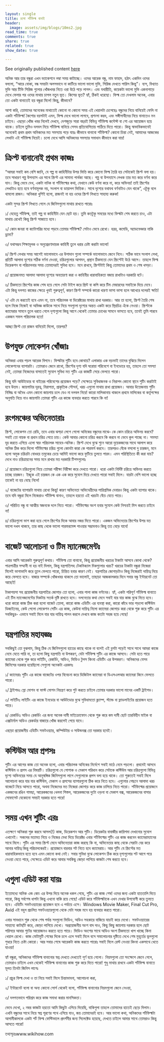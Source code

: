 ```yaml
---

layout: single 
title: চলো শর্টফিল্ম বানাই
header:
  image: assets/img/blogs/10ms2.jpg
read_time: true
comments: true
share: true
related: true
show_date: true

---
```

See originally published content [here](https://www.10minuteschool.com/blog/%e0%a6%9a%e0%a6%b2%e0%a7%8b-%e0%a6%b6%e0%a6%b0%e0%a7%8d%e0%a6%9f%e0%a6%ab%e0%a6%bf%e0%a6%b2%e0%a7%8d%e0%a6%ae-%e0%a6%ac%e0%a6%be%e0%a6%a8%e0%a6%be%e0%a6%87-%e0%a6%ae%e0%a6%be%e0%a6%a5%e0%a6%be/)



অনিক আর তার বন্ধুরা এখন ভ্যাকেশনে লম্বা সময় কাটাচ্ছে। ওদের আরেক বন্ধু, নাম ফাহাদ, হঠাৎ একদিন ওদের বললো, “আরে বোকা, বন্ধ সময়টা অলসভাবে না কাটিয়ে ভালো ভালো মুভি, সিরিজ দেখতে পারিস কিন্তু”। ব্যস, বিখ্যাত মুভি আর টিভি সিরিজ গুলোর খোঁজখবর নিতে ওরা উঠে পড়ে লাগল। এবং যথারীতি, কয়েকটা ভালো মুভি একনাগাড়ে দেখে ফেলার পর ওদের মাথায় চাপল নতুন ভূত। কিসের ভূত? হ্যাঁ, ঠিকই ধরেছো। ফিল্ম তো দেখলাম অনেক, এবার তো একটা বানাতেই হয় বন্ধুরা মিলে! কিন্তু, কীভাবে?

আশা করি, তোমাদের অনেকের মাথাতেই কোনো না কোনো সময় এই খেয়ালটা চেপেছেঃ বন্ধুদের নিয়ে বানিয়েই ফেলি না একটা শর্টফিল্ম! কৈশোর বয়সটাই এমন, ফিল্ম দেখে ভালো লাগবে, প্রশংসা করব, এবং সঙ্গীসাথীদের নিয়ে বানাতেও মন চাইবে। এছাড়া খোঁজ খবর নিলেই দেখবে, দেশজুড়ে সারা বছরই বিভিন্ন শর্টফিল্ম কন্টেস্ট বা শো এর আয়োজন হয়ে থাকে। চাইলে তুমিও দলবল নিয়ে শর্টফিল্ম বানিয়ে সেসব প্রতিযোগিতায় পাঠিয়ে দিতে পারো। কিন্তু স্বাভাবিকভাবেই অনেকেই প্রথম প্রথম অনিকদের মত সমস্যায় পড়ে যায়ঃ কীভাবে বানাবো শর্টফিল্ম? কোনো চিন্তা নেই, আমাদের আজকের লেখাটা এই শর্টফিল্ম নিয়েই। চলো দেখে আসি অনিকদের সমস্যার সমাধান কীভাবে করা যায়! 

# ক্রিপ্ট বানানোই প্রথম কাজঃ 

“আমরা সবাই কম বেশি জানি, যে গল্প বা কাহিনীটার উপর ভিত্তি করে কোনো ফিল্ম তৈরি হয় সেটাকেই স্ক্রিপ্ট বলা হয়। তবে সাধারণ গল্প উপন্যাস এর সাথে স্ক্রিপ্ট এর সামান্য পার্থক্য আছে। গল্প বা উপন্যাসে লেখক তার মত করে বর্ণনা করে যান। কিন্তু ভেবে দেখ, একটা নাটক বা শর্টফিল্মের কথা, যেখানে কেউ বর্ণনা করে না, করে অভিনয়! তাই স্ক্রিপ্টের লেখাটাও হতে হবে বর্ণনামূলক নয়, সংলাপ বা ডায়ালগ ভিত্তিক। সাথে দৃশ্যের যথাযথ বর্ণনাটাও যেন থাকে”, এটুকু বলে থামলো রাজন। অনিকরা খুশিই হলো, রাজনই না হয় ওদের স্ক্রিপ্ট লিখতে সাহায্য করুক! 

একটা সুন্দর স্ক্রিপ্ট লিখতে গেলে যে জিনিসগুলো মাথায় রাখতে পারোঃ 

১/ যেহেতু শর্টফিল্ম, তাই গল্প বা কাহিনীটা যেন ছোট হয়। তুমি কতটুকু সময়ের মধ্যে ফিল্মটা শেষ করতে চাও, এটা মাথায় রেখেই কিন্তু স্ক্রিপ্ট সাজাতে হবে। 

২/ কোন জনরা বা ক্যাটাগরির মধ্যে পড়বে তোমার শর্টফিল্ম? সেটাও ভেবে রেখো। হরর, কমেডি, অ্যাডভেঞ্চার নাকি ড্রামা?

৩/ যথাসম্ভব শিক্ষামূলক ও অনুপ্রেরণাদায়ক কাহিনী তুলে ধরার চেষ্টা করাটা ভালো!

৪/ স্ক্রিপ্ট লেখার সময় আগেই ভালোভাবে এর উপাদান গুলো সম্পর্কে ভালোভাবে জেনে নিবে। সঠিক ভাবে সংলাপ লেখা, প্রতিটি আলাদা দৃশ্যের সঠিক বর্ণনা দেওয়া, চরিত্রগুলোর আগমন, প্রস্থান ঠিকমতো যেন স্ক্রিপ্টেই উঠে আসে। তাহলে ফিল্ম ডিরেকশন বা পরিচালনার সময় তোমাদেরই সুবিধা হবে। মনে রাখবে, স্ক্রিপ্টটাই কিন্তু তোমাদের প্রথম ও শেষ খসড়া। 

৫/ প্রয়োজনমত আলাদা আলাদা দৃশ্যের অবতারণা করা ও কাহিনীর ধারাবাহিকতা বজায় রাখাটাও দরকারি বটে। 

৬/ ঠিকমতো স্ক্রিপ্টের কাজ শেষ হয়ে গেলে সেটা টাইপ করে প্রিন্ট বা কপি করে টিম মেম্বারদের সবাইকে দিয়ে দেবে। এটা কিন্তু দলগত কাজের ক্ষেত্রে খুবই গুরুত্বপূর্ণ, কারণ স্ক্রিপ্ট সম্পর্কে কারো ধারণা ভাসা ভাসা হলে আখেরে দলেরই ক্ষতি!

৭/ এটা যে করতেই হবে এমন না, তবে পরিচালক বা ডিরেক্টরের মাথায় রাখা দরকার। আর তা হলো, স্ক্রিপ্ট তৈরি শেষ হলে নিজে নিজেই বা অভিজ্ঞ কাউকে সাথে নিয়ে সবগুলো দৃশ্যের অন্তত একটা করে স্থিরচিত্র এঁকে নেওয়া। স্ক্রিপ্টকে ক্যামেরার সামনে তুলে ধরতে গেলে দৃশ্যগুলো কিন্তু আগে থেকেই তোমার চোখের সামনে ভাসতে হবে, তবেই তুমি পারবে একজন সফল পরিচালক হতে! 

আচ্ছা স্ক্রিপ্ট তো রাজন বানিয়েই দিলো, তারপর?

# উপযুক্ত লোকেশন খোঁজাঃ 

অনিকরা এবার পড়ল আরেক বিপদে। ফিল্মটার শুটিং হবে কোথায়? এলাকার এক বড়ভাই তাদের বুঝিয়ে দিলেন লোকেশনের ব্যাপারটা। তোমরাও জেনে রাখো, স্ক্রিপ্টের দৃশ্য যদি ঘরোয়া পরিবেশে বা ইনডোরে হয়, তাহলে তো সমস্যা নেই, তোমরা নিজেদের বাসাতেই সুযোগ সুবিধা মত শুটিং এর কাজটি সেরে ফেলতে পারো। 

কিন্তু যদি আউটডোর বা বাইরের পরিবেশের প্রয়োজন পড়ে? সেক্ষেত্রে সুবিধাজনক ও নিরাপদ কোনো স্থানে শুটিং করাটাই হবে উত্তম। জায়গাটার দূরত্ব, নিরাপত্তা, প্রাকৃতিক সৌন্দর্য, খরচ এগুলো মাথায় রাখা প্রয়োজন। আবার উত্তেজনায় শুটিং নিষিদ্ধ বা অবৈধ এমন কোনো জায়গায় চলে যেও না দলবল নিয়ে! কারো মালিকানায় থাকলে প্রথমে মালিকের বা কর্তৃপক্ষের অনুমতি নিয়ে নাও জায়গাটা তোমরা শুটিং এর কাজে ব্যবহার করতে পারবে কি না!

# রংগমঞ্চের অভিনেতারাঃ 

স্ক্রিপ্ট, লোকেশন তো রেডি, তবে এবার ঝগড়া লেগে গেলো অনিকের বন্ধুদের মাঝে- কে কোন চরিত্রে অভিনয় করবে? সবাই তো নায়ক বা প্রধান চরিত্র পেতে চায়। কেউ আবার কোনো চরিত্র করবে কি করবে না ভেবে কূল পাচ্ছে না। সমস্যা দূর করতে এগিয়ে এলো স্বয়ং পরিচালক সাহেব-অনিক। স্ক্রিপ্ট দেখে বুঝে শুনে আরো দুয়েকজনের সাথে আলাপ করে অনিক ঠিক করে দিলো শর্টফিল্মের চরিত্র গুলো কোনটা কারা কে পারফর্ম করবে। তারপরও বেঁকে বসলো দু চারজন, মনে হলো অমুক চরিত্রটা বোধহয় তমুকের চেয়ে আমিই ভালো করে ফুটিয়ে তুলতে পারব। এমন পরিস্থিতিতে কী করা যায়? দেখে নাও চরিত্রায়নের সময় মনে রাখার মত দরকারি টিপসগুলোঃ

১/ প্রয়োজনে চরিত্রগুলো নিয়ে তোমরা পরীক্ষা নিরীক্ষা করে দেখতে পারো। ধরো একটা নির্দিষ্ট চরিত্রে অভিনয় করতে চাচ্ছে চারজন। ইচ্ছুক এই চারজন কে এক এক করে সুযোগ দিয়ে দেখতে পারো সবাই মিলে। যারটা বেশি ভালো হচ্ছে তাকেই না হয় বেছে নিলে! 

২/ বাজেটের ব্যাপারটা মাথায় রেখো কিন্তু! কারণ অভিনেতা অভিনেত্রীদের পারিশ্রমিক দেবারও কিন্তু একটা ব্যাপার থাকে। তবে যদি বন্ধুরা মিলে নিজেরাও শর্টফিল্ম বানাও, তাহলে হয়তো এই খরচটা বেঁচে যেতে পারে। 

৩/ পরিচিত বন্ধু বা আত্মীয় স্বজনকে দলে নিতে পারো। শর্টফিল্মের অংশ হবার সুযোগ কেউ নিশ্চয়ই মিস করতে চাইবে না! 

৪/ চরিত্রগুলো ভাগ করা হয়ে গেলে স্ক্রিপ্টের দিকে আবার নজর দিতে পারো। একজন অভিনেতার স্ক্রিপ্টের উপর যত ভালো দখল থাকবে, তার কাছ থেকে ভালো পারফরমেন্স পাওয়ার সম্ভাবনাও কিন্তু তত বেড়ে যাবে!

# বাজেট আলোচনা ও টিম ম্যানেজমেন্টঃ  

এবার আসি আরেকটা গুরুত্বপূর্ণ কথায়। শর্টফিল্ম তো বানাবো, কিন্তু প্রয়োজনীয় খরচের টাকাটা আসবে কোথা থেকে? পাত্রপাত্রীর সম্মানী না হয় নাই দিলাম, কিন্তু যন্ত্রপাতিসহ টেকনিক্যাল দিকগুলোর খরচ? খরচের টাকাটা বন্ধুরা নিজেরা মিলেই ভাগাভাগি করে তুলে ফেলতে পারো, চিন্তিত হবার কারণ নেই। যন্ত্রপাতির জোগাড়টাও কিন্তু নিজেরাই দায়িত্ব নিয়ে করে ফেলতে হবে। বাজার সম্পর্কে খোঁজখবর থাকলে তো ভালোই, তাছাড়া আজকালকার দিনে সবার বন্ধু ইন্টারনেট তো আছেই!
  
টাকাপয়সা সহ প্রয়োজনীয় যন্ত্রপাতির জোগাড় তো হলো, এবার পালা কাজ বণ্টনের। হ্যাঁ, একটা পরিপূর্ণ শর্টফিল্ম বানাতে এই টিম ম্যানেজমেন্টের দিকটায় সতর্ক দৃষ্টি রাখতে হবে। দলনেতার কথা মেনে সবাই যার যার কাজ বুঝে নিতে হবে। ধরো কারো কাজ ঠিক করা হলো বাজেট তোলা, কারো কাজ এডিটিং এর ব্যবস্থা করা, কারো কাঁধে ভার পড়লো কস্টিউম ডিজাইনের, কেউ পেলো লোকেশন সেটিং এর কাজ, কেউবা দায়িত্ব নিলো ক্যামেরা জোগাড় করা থেকে শুরু করে শুটিং এর সবকিছুর- এভাবে সবাই মিলে যার যার দায়িত্ব পালন করলে দেখবে কাজ কতটা সহজ হয়ে গেছে!

# যন্ত্রপাতির মহাযজ্ঞঃ  

সবকিছুই তো বুঝলাম, কিন্তু ঠিক যে জিনিসগুলো হাতের কাছে থাকে না বলেই এই ব্লগটা পড়েই সাথে সাথে আমরা কাজে নেমে যেতে পারি না, তা হলো কিছু যন্ত্রপাতি বা উপকরণ, যেটা শর্টফিল্ম শুটিং এর কাজে আসবে। সেটা হতে পারে ক্যামেরা থেকে শুরু করে লাইটিং, রেকর্ডিং, অডিও, ভিডিও টুলস কিংবা এডিটিং এর উপকরণ। অনিকদের যেসব জিনিসের দরকার হয়েছিলো সেগুলো অনেকটা এরকমঃ

১/ ক্যামেরাঃ শুটিং এর কাজে বাজেটের ওপর বিবেচনা করে ডিজিটাল ক্যামেরা বা ডিএসএলআর ক্যামেরা কিনে ফেলতে পারো।

২/ ট্রাইপডঃ স্লো মোশন বা ফাস্ট মোশন নিয়ন্ত্রণ করে শুট করতে চাইলে তোমার দরকার ভালো মানের একটি ট্রাইপড। 

৩/ লাইটিংঃ লাইটিং এর কাজে ইনডোর বা আউটডোর বুঝে সুবিধামতো ক্ল্যাম্প, স্ট্যান্ড বা ফ্লাডলাইটের প্রয়োজন হতে পারে।

৪/ রেকর্ডিংঃ অডিও রেকর্ডিং এর জন্য অনেক দামী মাইক্রোফোন থেকে শুরু করে কম দামী ছোট তারবিহীন মাইক বা এক্সটার্নাল অডিও রেকর্ডার বাজারে খোঁজ করলেই পেয়ে যাবে।

এছাড়া প্রয়োজনীয় এডিটিং সফটওয়্যার, কম্পিউটার ও সাউন্ডবক্স তো দরকার হবেই।
  
# কস্টিউম আর প্রপসঃ 

শুটিং এর আগের কাজ তো অনেক হলো, এবার পরিচালক অনিকের নির্দেশে সবাই মাঠে নেমে পড়লো। প্রথমেই আসবে কস্টিউম ও প্রপস এর বিষয়টি। চরিত্রগুলো যে পোশাক ও মেকাপ পরিধান করে সেটাকে কস্টিউম আর চরিত্রগুলো বিভিন্ন দৃশ্যে অভিনয়ের সময় যে আনুষঙ্গিক জিনিসগুলো লাগে সেগুলোকে প্রপস বলা হয়ে থাকে। তো শুরুতেই সবাই মিলে আলোচনা করে যার যার কস্টিউম, মেকাপ ও প্রপসের ব্যাপারগুলো ঠিক করে নিতে হবে। এগুলোর পেছনে আলাদা খরচ বাজেটে নিয়ে আসতে পারো, অথবা নিজেদের মত নিজেরা জোগাড় করে কাজ চালিয়ে নিতে পারো। শর্টফিল্মের প্রয়োজনে একজনের রঙিন গামছা, আরেকজনের খেলনা পিস্তল, আরেকজনের দুটো ওড়না বা মেকাপ বক্স, আরেকজনের বাসার সোফাসেট যেকোনো সময়ই দরকার হতে পারে!

# সময় এখন শুটিং এরঃ 

এতক্ষণে অনিকরা শুরু করবে আসল(!) কাজ, ডিরেকশন আর শুটিং। ডিরেকটর বাবাজীর কারিশমা দেখানোর সুযোগ এখানেই। সকলের মতামত নিয়ে ও নিজের মেধা দিয়ে ডিরেক্টর এবার শর্টফিল্মের শুটিং এর কাজ করবেন ক্যামেরাম্যানের সাথে মিলে। শুটিং এর সময় স্ক্রিপ্ট মেনে অভিনেতারা কাজ করছে কি না, অভিনেতার কাছ থেকে সেরাটা বের করে আনার দায়িত্ব কিন্তু পরিচালকেরই। প্রয়োজনে বারবার শট নিতে হবে ক্যামেরায়। আর শুটিং যে স্ক্রিপ্টের মত ধারাবাহিকভাবে হতে হবে এমন কোনো কথা নেই। সবার সুবিধা বুঝে লোকেশন ঠিক করে দৃশ্যগুলোর শট আগে পরে নেওয়া যেতে পারে, সেক্ষেত্রে এডিট করে আবার সবকিছু জোড়া লাগিয়ে কাজটা শেষ করতে হবে। 


# এগুলা এডিট করা যায়ঃ  

ইতোমধ্যে অনিক এন্ড কোং এর উপর দিয়ে অনেক ধকল গেছে, শুটিং এর কাজ শেষ! ওদের জন্য একটা হাততালি দিতে পারো, কিন্তু সর্বশেষ ধাপটা কিন্তু এখনো বাকি রয়ে গেছে! এডিট করে শর্টফিল্মটাকে এখন দেখার উপযোগী করে তুলতে হবে। এডিটিং সফটওয়্যারের প্রয়োজন হবে এ পর্যায়ে এসে। Windows Movie Maker, Final Cut Pro, Avid এই বহুল প্রচলিত সফটওয়্যারগুলো থেকে যেটা সহজ মনে হয় ব্যবহার করতে পারো।

এবার সাবধানে শুরু থেকে শেষ পর্যন্ত সবগুলো ভিডিও, অডিও সহকারে বাজিয়ে যাচাই করে দেখো। সফটওয়্যারের সাহায্যে কাটছাঁট করে, জোড়া লাগিয়ে দেখো। অপ্রয়োজনীয় অংশ বাদ দাও, কিছু কিছু জায়গায় দরকার হলে ছোট পরিসরে আবার শুটের আয়োজনও করতে হতে পারে। ভিডিও অংশের সাথে অডিও অংশ ঠিকমতো খাপ খাচ্ছে কিনা খেয়াল রেখো। কাজ মোটামুটি শেষের দিকে চলে এলে সবাই মিলে বসে সমালোচনার দৃষ্টিতে দেখে শেষ মুহূর্তের ভুলগুলো শুধরে নিতে চেষ্টা কোরো। আর সবার শেষে আরেকটা কাজ করতে পারোঃ সবাই মিলে রেস্ট নেওয়া কিংবা একসাথে খেতে যাওয়া!

হ্যাঁ বন্ধুরা, অনিকদের শর্টফিল্ম বানানোর স্বপ্ন দেখতে দেখতেই পূর্ণ হয়ে গেলো। নিয়মগুলো তো সংক্ষেপে জেনে গেলে, তোমরাও চাইলে এখন থেকেই শর্টফিল্ম বানানোর কাজ শুরু করে দিতে পারো! শুধু মাথায় রাখবে একটা শর্টফিল্ম বানাতে মূলত তিনটা জিনিস লাগেঃ 

১/ প্রচুর ফিল্ম দেখা ও তা নিয়ে সবাই মিলে চিন্তাভাবনা, আলোচনা করা,

২/ ইন্টারনেট বলো বা অন্য কোনো সোর্স থেকেই বলো, শর্টফিল্ম বানানোর নিয়মগুলো জেনে নেওয়া,

৩/ দলগতভাবে পরিশ্রম করে কাজ সমাধা করার মানসিকতা।

ভেবে দেখো, ২ নম্বর কাজটা হয়তো আমি কিছুটা এগিয়ে দিয়েছি, বাকিগুলা তাহলে তোমাদের হাতেই ছেড়ে দিলাম। এখনি বন্ধুদের সাথে নিয়ে স্বপ্ন পূরণের পথে এগিয়ে যাও, জয় তোমাদেরই হবে। আর ভালো কথা, অনিকদের শর্টফিল্মটা আগামীকালকে একটা শর্ট ফিল্ম ফেস্টিভালে প্রদর্শনীর জন্য সিলেক্টেড হয়েছে, দেখতে চাইলে আমার সাথে তোমরাও কিন্তু আসতে পারো!

তথ্যসূত্রঃwww.wikihow.com 
